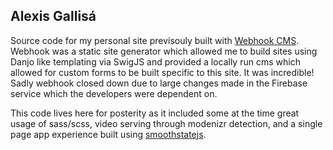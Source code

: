 ## Alexis Gallisá

Source code for my personal site previsouly built with [Webhook CMS](https://github.com/webhook/webhook-cms). Webhook was a static site generator which allowed me to build sites using Danjo like templating via SwigJS and provided a locally run cms which allowed for custom forms to be built specific to this site. It was incredible! Sadly webhook closed down due to large changes made in the Firebase service which the developers were dependent on. 

This code lives here for posterity as it included some at the time great usage of sass/scss, video serving through modenizr detection, and a single page app experience built using [smoothstatejs](https://github.com/miguel-perez/smoothState.js).
